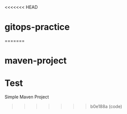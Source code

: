 <<<<<<< HEAD
# gitops-practice
=======
# maven-project
# Test
Simple Maven Project
>>>>>>> b0e188a (code)
